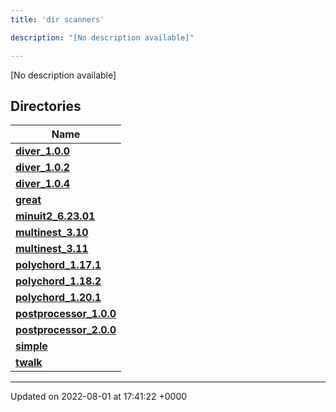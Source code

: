 ```yaml
---
title: 'dir scanners'

description: "[No description available]"

---
```







[No description available]

## Directories

| Name           |
| -------------- |
| **[diver_1.0.0](/documentation/code/gambit_sphinx/files/dir_9bd3aed32ec8bd367861725b20010384/#dir-diver-1.0.0)**  |
| **[diver_1.0.2](/documentation/code/gambit_sphinx/files/dir_fe5cdeed6f25b5e8a069027a5edb5ecb/#dir-diver-1.0.2)**  |
| **[diver_1.0.4](/documentation/code/gambit_sphinx/files/dir_cd56b820a3fd9ed55409611c7168824f/#dir-diver-1.0.4)**  |
| **[great](/documentation/code/gambit_sphinx/files/dir_c2376b1b28bb353769fcfd26f3d1eeb1/#dir-great)**  |
| **[minuit2_6.23.01](/documentation/code/gambit_sphinx/files/dir_7fcfb5b82aa150d39c838e6a12859a9d/#dir-minuit2-6.23.01)**  |
| **[multinest_3.10](/documentation/code/gambit_sphinx/files/dir_5586646e495602c2f03a5336e5e192fd/#dir-multinest-3.10)**  |
| **[multinest_3.11](/documentation/code/gambit_sphinx/files/dir_306d653ce190cf44278777a89d3651fa/#dir-multinest-3.11)**  |
| **[polychord_1.17.1](/documentation/code/gambit_sphinx/files/dir_6b1e346d6123626e373511de3785bcc9/#dir-polychord-1.17.1)**  |
| **[polychord_1.18.2](/documentation/code/gambit_sphinx/files/dir_3de1cbd221e731b2497e5ee3aeeea5ef/#dir-polychord-1.18.2)**  |
| **[polychord_1.20.1](/documentation/code/gambit_sphinx/files/dir_b430640f4f39d6c7b33f69d5e30d7712/#dir-polychord-1.20.1)**  |
| **[postprocessor_1.0.0](/documentation/code/gambit_sphinx/files/dir_7b69e7ad4fec2b09bd32d36e3f57d933/#dir-postprocessor-1.0.0)**  |
| **[postprocessor_2.0.0](/documentation/code/gambit_sphinx/files/dir_956502f093d814aec56dee1681ec96bb/#dir-postprocessor-2.0.0)**  |
| **[simple](/documentation/code/gambit_sphinx/files/dir_2fc5b0cddd582275265e6d78b79ba9e2/#dir-simple)**  |
| **[twalk](/documentation/code/gambit_sphinx/files/dir_97255124848cb6f74544e390937dcdd5/#dir-twalk)**  |






-------------------------------

Updated on 2022-08-01 at 17:41:22 +0000
